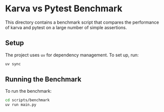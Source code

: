 # Karva vs Pytest Benchmark

This directory contains a benchmark script that compares the performance of karva and pytest on a large number of simple assertions.

## Setup

The project uses `uv` for dependency management. To set up, run:

```bash
uv sync
```

## Running the Benchmark

To run the benchmark:

```bash
cd scripts/benchmark
uv run main.py
```
